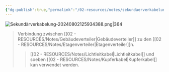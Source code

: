 ```yaml
---
{"dg-publish":true,"permalink":"/02-resources/notes/sekundaerverkabelung/","tags":["netzwerk/kabel","LF03"],"noteIcon":""}
---
```


![Sekundärverkabelung-20240802125934388.png|364](/img/user/02%20-%20RESOURCES/Files/Sekund%C3%A4rverkabelung-20240802125934388.png)
>Verbindung zwischen [[02 - RESOURCES/Notes/Gebäudeverteiler\|Gebäudeverteiler]] zu den [[02 - RESOURCES/Notes/Etagenverteiler\|Etagenverteiler]]n.
>>[[02 - RESOURCES/Notes/Lichtleitkabel\|Lichtleitkabel]] und soeben [[02 - RESOURCES/Notes/Kupferkabel\|Kupferkabel]] kan verwendet werden.